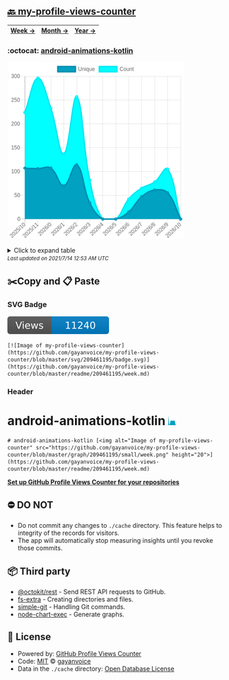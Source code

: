 ## [🔙 my-profile-views-counter](https://github.com/gayanvoice/my-profile-views-counter)
| [**Week →**](https://github.com/gayanvoice/my-profile-views-counter/blob/master/readme/209461195/week.md) | [**Month →**](https://github.com/gayanvoice/my-profile-views-counter/blob/master/readme/209461195/month.md) | [**Year →**](https://github.com/gayanvoice/my-profile-views-counter/blob/master/readme/209461195/year.md) |
| ---- | ---- | ----- |
### :octocat: [android-animations-kotlin](https://github.com/gayanvoice/android-animations-kotlin)
![Image of my-profile-views-counter](https://github.com/gayanvoice/my-profile-views-counter/blob/master/graph/209461195/large/year.png)

<details>
	<summary>Click to expand table</summary>
	<h2>:calendar: Year Page Views Table</h2>
<table>
	<tr>
		<th>
			Last Updated
		</th>
		<th>
			Unique
		</th>
		<th>
			Count
		</th>
	</tr>
	<tr>
		<td>
			<code>2021/7/1</code>
		</td>
		<td>
			<code>54</code>
		</td>
		<td>
			<code>95</code>
		</td>
	</tr>
	<tr>
		<td>
			<code>2021/6/1</code>
		</td>
		<td>
			<code>23</code>
		</td>
		<td>
			<code>37</code>
		</td>
	</tr>
	<tr>
		<td>
			<code>2021/5/1</code>
		</td>
		<td>
			<code>0</code>
		</td>
		<td>
			<code>0</code>
		</td>
	</tr>
	<tr>
		<td>
			<code>2021/4/1</code>
		</td>
		<td>
			<code>0</code>
		</td>
		<td>
			<code>0</code>
		</td>
	</tr>
	<tr>
		<td>
			<code>2021/3/1</code>
		</td>
		<td>
			<code>0</code>
		</td>
		<td>
			<code>0</code>
		</td>
	</tr>
	<tr>
		<td>
			<code>2021/2/1</code>
		</td>
		<td>
			<code>0</code>
		</td>
		<td>
			<code>0</code>
		</td>
	</tr>
	<tr>
		<td>
			<code>2021/1/1</code>
		</td>
		<td>
			<code>0</code>
		</td>
		<td>
			<code>0</code>
		</td>
	</tr>
	<tr>
		<td>
			<code>2020/12/1</code>
		</td>
		<td>
			<code>0</code>
		</td>
		<td>
			<code>0</code>
		</td>
	</tr>
	<tr>
		<td>
			<code>2020/11/1</code>
		</td>
		<td>
			<code>0</code>
		</td>
		<td>
			<code>0</code>
		</td>
	</tr>
	<tr>
		<td>
			<code>2020/10/1</code>
		</td>
		<td>
			<code>0</code>
		</td>
		<td>
			<code>0</code>
		</td>
	</tr>
	<tr>
		<td>
			<code>2020/9/1</code>
		</td>
		<td>
			<code>0</code>
		</td>
		<td>
			<code>0</code>
		</td>
	</tr>
	<tr>
		<td>
			<code>2020/8/1</code>
		</td>
		<td>
			<code>0</code>
		</td>
		<td>
			<code>0</code>
		</td>
	</tr>
	<tr>
		<td>
			<code>2020/7/1</code>
		</td>
		<td>
			<code>0</code>
		</td>
		<td>
			<code>0</code>
		</td>
	</tr>
</table>

</details>
<small><i>Last updated on 2021/7/14 12:53 AM UTC</i></small>

## ✂️Copy and 📋 Paste
### SVG Badge
[![Image of my-profile-views-counter](https://github.com/gayanvoice/my-profile-views-counter/blob/master/svg/209461195/badge.svg)](https://github.com/gayanvoice/my-profile-views-counter/blob/master/readme/209461195/week.md)
```readme
[![Image of my-profile-views-counter](https://github.com/gayanvoice/my-profile-views-counter/blob/master/svg/209461195/badge.svg)](https://github.com/gayanvoice/my-profile-views-counter/blob/master/readme/209461195/week.md)
```
### Header
# android-animations-kotlin [<img alt="Image of my-profile-views-counter" src="https://github.com/gayanvoice/my-profile-views-counter/blob/master/graph/209461195/small/week.png" height="20">](https://github.com/gayanvoice/my-profile-views-counter/blob/master/readme/209461195/week.md)
```readme
# android-animations-kotlin [<img alt="Image of my-profile-views-counter" src="https://github.com/gayanvoice/my-profile-views-counter/blob/master/graph/209461195/small/week.png" height="20">](https://github.com/gayanvoice/my-profile-views-counter/blob/master/readme/209461195/week.md)
```
[**Set up GitHub Profile Views Counter for your repositories**](https://github.com/gayanvoice/github-profile-views-counter)
## ⛔ DO NOT
- Do not commit any changes to `./cache` directory. This feature helps to integrity of the records for visitors.
- The app will automatically stop measuring insights until you revoke those commits.
## 📦 Third party

- [@octokit/rest](https://www.npmjs.com/package/@octokit/rest) - Send REST API requests to GitHub.
- [fs-extra](https://www.npmjs.com/package/fs-extra) - Creating directories and files.
- [simple-git](https://www.npmjs.com/package/simple-git) - Handling Git commands.
- [node-chart-exec](https://www.npmjs.com/package/node-chart-exec) - Generate graphs.
## 📄 License
- Powered by: [GitHub Profile Views Counter](https://github.com/gayanvoice/github-profile-views-counter)
- Code: [MIT](./LICENSE) © [gayanvoice](https://github.com/gayanvoice/github-profile-views-counter)
- Data in the `./cache` directory: [Open Database License](https://opendatacommons.org/licenses/odbl/1-0/)